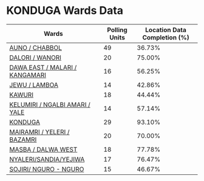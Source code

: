 
# KONDUGA Wards Data

| Wards | Polling Units | Location Data Completion (%) |
| ---- | ----- | ------- |
| [AUNO / CHABBOL](./wards/1830-auno-/-chabbol) | 49 | 36.73% |
| [DALORI / WANORI](./wards/1831-dalori-/-wanori) | 20 | 75.00% |
| [DAWA EAST / MALARI / KANGAMARI](./wards/1832-dawa-east-/-malari-/-kangamari) | 16 | 56.25% |
| [JEWU / LAMBOA](./wards/1833-jewu-/-lamboa) | 14 | 42.86% |
| [KAWURI](./wards/1834-kawuri) | 18 | 44.44% |
| [KELUMIRI / NGALBI AMARI / YALE](./wards/1835-kelumiri-/-ngalbi-amari-/-yale) | 14 | 57.14% |
| [KONDUGA](./wards/1836-konduga) | 29 | 93.10% |
| [MAIRAMRI / YELERI / BAZAMRI](./wards/1837-mairamri-/-yeleri-/-bazamri) | 20 | 70.00% |
| [MASBA / DALWA WEST](./wards/1838-masba-/-dalwa-west) | 18 | 77.78% |
| [NYALERI/SANDIA/YEJIWA](./wards/1839-nyaleri/sandia/yejiwa) | 17 | 76.47% |
| [SOJIRI/ NGURO - NGURO](./wards/1840-sojiri/-nguro-nguro) | 15 | 46.67% |




